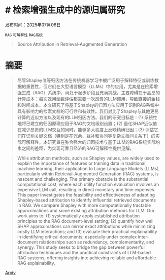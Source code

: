 # # 检索增强生成中的源归属研究

发布时间：2025年07月06日

`RAG` `可解释性` `RAG系统`

> Source Attribution in Retrieval-Augmented Generation

# 摘要

> 尽管Shapley值等归因方法在传统机器学习中被广泛用于解释特征或训练数据的重要性，但它们在大型语言模型（LLMs）中的应用，尤其是在检索增强生成（RAG）系统中，尚处于起步阶段且充满挑战。主要障碍在于高昂的计算成本：每次效用函数评估都需要一次昂贵的LLM调用，导致直接的金钱和时间成本。本文研究了将基于Shapley的归因方法应用于识别RAG系统中具有影响力的检索文档的可行性和有效性。我们对比了Shapley与其他更易计算的近似方法以及现有的LLM归因方法。我们的研究目标是：(1) 系统性地将已建立的归因原理应用于RAG的文档级别设置；(2) 量化SHAP近似值在减少昂贵的LLM交互的同时，能够多大程度上反映精确归因；(3) 评估它们在识别关键文档（特别是在冗余、互补和协同等复杂文档间关系下）的实际可解释性。本研究旨在弥合强大的归因技术与基于LLM的RAG系统实际约束之间的差距，为实现可靠且经济的RAG可解释性提供见解。

> While attribution methods, such as Shapley values, are widely used to explain the importance of features or training data in traditional machine learning, their application to Large Language Models (LLMs), particularly within Retrieval-Augmented Generation (RAG) systems, is nascent and challenging. The primary obstacle is the substantial computational cost, where each utility function evaluation involves an expensive LLM call, resulting in direct monetary and time expenses. This paper investigates the feasibility and effectiveness of adapting Shapley-based attribution to identify influential retrieved documents in RAG. We compare Shapley with more computationally tractable approximations and some existing attribution methods for LLM. Our work aims to: (1) systematically apply established attribution principles to the RAG document-level setting; (2) quantify how well SHAP approximations can mirror exact attributions while minimizing costly LLM interactions; and (3) evaluate their practical explainability in identifying critical documents, especially under complex inter-document relationships such as redundancy, complementarity, and synergy. This study seeks to bridge the gap between powerful attribution techniques and the practical constraints of LLM-based RAG systems, offering insights into achieving reliable and affordable RAG explainability.

[Arxiv](https://arxiv.org/abs/2507.04480)
